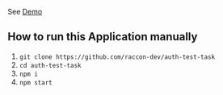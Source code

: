 See [Demo](https://dashboard-demodd.netlify.app)

## How to run this Application manually

1. `git clone https://github.com/raccon-dev/auth-test-task`
2. `cd auth-test-task`
3. `npm i`
4. `npm start`

